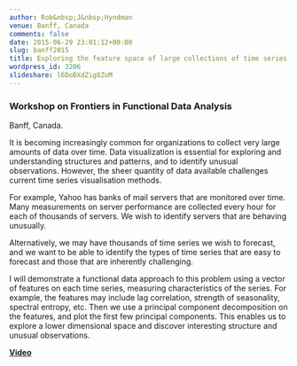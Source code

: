 ```yaml
---
author: Rob&nbsp;J&nbsp;Hyndman
venue: Banff, Canada
comments: false
date: 2015-06-29 23:01:12+00:00
slug: banff2015
title: Exploring the feature space of large collections of time series
wordpress_id: 3206
slideshare: l6DoBXdZig8ZoM
---
```


### **Work­shop on Fron­tiers in Func­tional Data Analy­sis**


Banff, Canada.



It is becoming increasingly common for organizations to collect very large amounts of data over time. Data visualization is essential for exploring and understanding structures and patterns, and to identify unusual observations. However, the sheer quantity of data available challenges current time series visualisation methods.

For example, Yahoo has banks of mail servers that are monitored over time. Many measurements on server performance are collected every hour for each of thousands of servers. We wish to identify servers that are behaving unusually.

Alternatively, we may have thousands of time series we wish to forecast, and we want to be able to identify the types of time series that are easy to forecast and those that are inherently challenging.

I will demonstrate a functional data approach to this problem using a vector of features on each time series, measuring characteristics of the series. For example, the features may include lag correlation, strength of seasonality, spectral entropy, etc. Then we use a principal component decomposition on the features, and plot the first few principal components. This enables us to explore a lower dimensional space and discover interesting structure and unusual observations.







**[Video](http://www.birs.ca/events/2015/5-day-workshops/15w5096/videos/watch/201506301041-Hyndman.html)**

